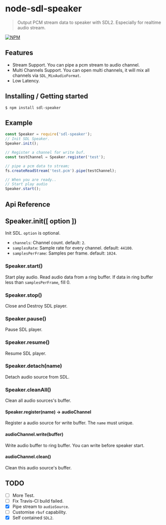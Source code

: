 node-sdl-speaker 
======
> Output PCM stream data to speaker with SDL2. Especially for realtime audio stream. 

[![NPM](https://nodei.co/npm/sdl-speaker.png)](https://www.npmjs.com/package/sdl-speaker)

## Features

- Stream Support. You can pipe a pcm stream to audio channel.
- Multi Channels Support. You can open multi channels, it will mix all channels via `SDL_MixAudioFormat`.
- Low Latency.

## Installing / Getting started

```shell
$ npm install sdl-speaker
```

## Example

```javascript
const Speaker = require('sdl-speaker');
// Init SDL Speaker.
Speaker.init();

// Register a channel for write buf.
const testChannel = Speaker.register('test');

// pipe a pcm data to stream;
fs.createReadStream('test.pcm').pipe(testChannel);

// When you are ready..
// Start play audio
Speaker.start();
```

## Api Reference

## Speaker.init([ option ])

Init SDL. `option` is optional.

- `channels`: Channel count. default: `2`.
- `samplesRate`: Sample rate for every channel. default: `44100`.
- `samplesPerFrame`: Samples per frame. default: `1024`.

### Speaker.start()

Start play audio. Read audio data from a ring buffer. If data in ring buffer less than `samplesPerFrame`, fill 0.

### Speaker.stop()

Close and Destroy SDL player.

### Speaker.pause()

Pause SDL player.

### Speaker.resume()

Resume SDL player.

### Speaker.detach(name)

Detach audio source from SDL.

### Speaker.cleanAll()

Clean all audio sources's buffer.

#### Speaker.register(name) -> audioChannel

Register a audio source for write buffer. The `name` must unique.

#### audioChannel.write(buffer)

Write audio buffer to ring buffer. You can write before speaker start.

#### audioChannel.clean()

Clean this audio source's buffer.

## TODO

- [ ] More Test.
- [ ] Fix Travis-CI build failed.
- [x] Pipe stream to `audioSource`.
- [ ] Customise `rbuf` capability.
- [x] Self contained `SDL2`.
